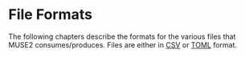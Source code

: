 # File Formats

The following chapters describe the formats for the various files that MUSE2 consumes/produces.
Files are either in [CSV] or [TOML] format.

[CSV]: https://en.wikipedia.org/wiki/Comma-separated_values
[TOML]: https://toml.io/en/
